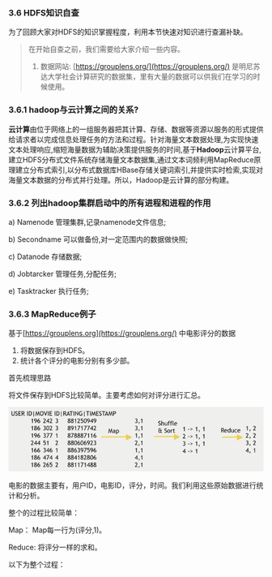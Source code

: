 ### 3.6 HDFS知识自查

为了回顾大家对HDFS的知识掌握程度，利用本节快速对知识进行查漏补缺。

> 在开始自查之前，我们需要给大家介绍一些内容。
>
> 1. 数据网站: [https://grouplens.org/](https://grouplens.org/) 是明尼苏达大学社会计算研究的数据集，里有大量的数据可以供我们在学习的时候使用。

### 3.6.1 **hadoop与云计算之间的关系?**

**云计算**由位于网络上的一组服务器把其计算、存储、数据等资源以服务的形式提供给请求者以完成信息处理任务的方法和过程。针对海量文本数据处理,为实现快速文本处理响应,缩短海量数据为辅助决策提供服务的时间,基于**Hadoop**云计算平台,建立HDFS分布式文件系统存储海量文本数据集,通过文本词频利用MapReduce原理建立分布式索引,以分布式数据库HBase存储关键词索引,并提供实时检索,实现对海量文本数据的分布式并行处理。所以，Hadoop是云计算的部分构建。

### 3.6.2 **列出hadoop集群启动中的所有进程和进程的作用**

a\) Namenode 管理集群,记录namenode文件信息;

b\) Secondname 可以做备份,对一定范围内的数据做快照;

c\) Datanode  存储数据;

d\) Jobtarcker 管理任务,分配任务;

e\) Tasktracker   执行任务;

### 3.6.3 MapReduce例子

基于[https://grouplens.org](https://grouplens.org/) 中电影评分的数据

1. 将数据保存到HDFS。
2. 统计各个评分的电影分别有多少部。

首先梳理思路

将文件保存到HDFS比较简单。主要考虑如何对评分进行汇总。

![](/assets/3.6_1.png)

电影的数据主要有，用户ID，电影ID，评分，时间。我们利用这些原始数据进行统计和分析。

整个的过程比较简单：

Map： Map每一行为\(评分,1\)。

Reduce: 将评分一样的求和。

以下为整个过程：



